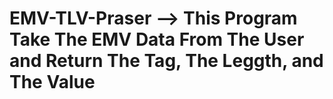 # EMV-TLV-Praser  --> This Program Take The EMV Data From The User and Return The Tag, The Leggth, and The Value
